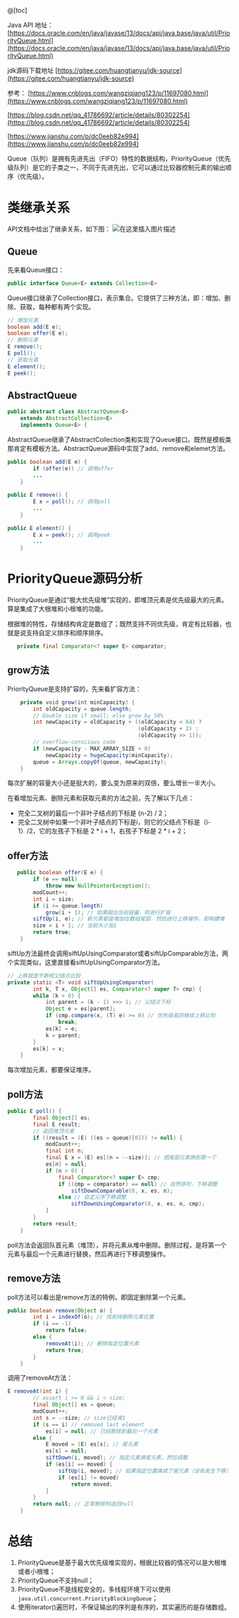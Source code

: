 @[toc]

Java API 地址：
[https://docs.oracle.com/en/java/javase/13/docs/api/java.base/java/util/PriorityQueue.html](https://docs.oracle.com/en/java/javase/13/docs/api/java.base/java/util/PriorityQueue.html)

jdk源码下载地址
[https://gitee.com/huangtianyu/jdk-source](https://gitee.com/huangtianyu/jdk-source)

参考：
[https://www.cnblogs.com/wangziqiang123/p/11697080.html](https://www.cnblogs.com/wangziqiang123/p/11697080.html)

[https://blog.csdn.net/qq_41786692/article/details/80302254](https://blog.csdn.net/qq_41786692/article/details/80302254)

[https://www.jianshu.com/p/dc0eeb82e994](https://www.jianshu.com/p/dc0eeb82e994)


Queue（队列）是拥有先进先出（FIFO）特性的数据结构，PriorityQueue（优先级队列）是它的子类之一，不同于先进先出，它可以通过比较器控制元素的输出顺序（优先级）。

# 类继承关系

API文档中给出了继承关系，如下图：
![在这里插入图片描述](https://img-blog.csdnimg.cn/2019102019493379.png?x-oss-process=image/watermark,type_ZmFuZ3poZW5naGVpdGk,shadow_10,text_aHR0cHM6Ly9ibG9nLmNzZG4ubmV0L2hvbmd4dWU4ODg4,size_16,color_FFFFFF,t_70)

## Queue
先来看Queue接口：

```java
public interface Queue<E> extends Collection<E>
```
Queue接口继承了Collection接口，表示集合。它提供了三种方法，即：增加、删除、获取，每种都有两个实现。

```java
// 增加元素
boolean add(E e);
boolean offer(E e);
// 删除元素
E remove();
E poll();
// 获取元素
E element();
E peek();
```


## AbstractQueue

```java
public abstract class AbstractQueue<E>
    extends AbstractCollection<E>
    implements Queue<E> {
```
AbstractQueue继承了AbstractCollection类和实现了Queue接口。既然是模板类那肯定有模板方法。AbstractQueue源码中实现了add、remove和elemet方法。
```java
public boolean add(E e) {
        if (offer(e)) // 调用offer
        ...
    }
    
public E remove() {
        E x = poll(); // 调用poll
        ...
    }
    
public E element() {
        E x = peek(); // 调用peek
        ...
    }
```


# PriorityQueue源码分析
PriorityQueue是通过“极大优先级堆”实现的，即堆顶元素是优先级最大的元素。算是集成了大根堆和小根堆的功能。


根据堆的特性，存储结构肯定是数组了；既然支持不同优先级，肯定有比较器，也就是说支持自定义排序和顺序排序。

```java
   private final Comparator<? super E> comparator;
```

## grow方法
PriorityQueue是支持扩容的，先来看扩容方法：
```java
    private void grow(int minCapacity) {
        int oldCapacity = queue.length;
        // Double size if small; else grow by 50%
        int newCapacity = oldCapacity + ((oldCapacity < 64) ?
                                         (oldCapacity + 2) :
                                         (oldCapacity >> 1));
        // overflow-conscious code
        if (newCapacity - MAX_ARRAY_SIZE > 0)
            newCapacity = hugeCapacity(minCapacity);
        queue = Arrays.copyOf(queue, newCapacity);
    }
```
每次扩展的容量大小还是挺大的，要么变为原来的双倍，要么增长一半大小。

在看增加元素、删除元素和获取元素的方法之前，先了解以下几点：

- 完全二叉树的最后一个非叶子结点的下标是 (n-2) / 2；
- 完全二叉树中如果一个非叶子结点的下标是i，则它的父结点下标是（i-1）/2，它的左孩子下标是 2 * i + 1，右孩子下标是 2 * i + 2；

## offer方法

```java
   public boolean offer(E e) {
        if (e == null)
            throw new NullPointerException();
        modCount++;
        int i = size;
        if (i >= queue.length)
            grow(i + 1); // 如果超出当前容量，则进行扩容
        siftUp(i, e); // 新元素都是增加在数组尾部，然后进行上移操作，即构建堆
        size = i + 1; // 当前大小加1
        return true;
    }
```
siftUp方法最终会调用siftUpUsingComparator或者siftUpComparable方法，两个实现类似，这里直接看siftUpUsingComparator方法。

```java
// 上移就是不断和父结点比较
private static <T> void siftUpUsingComparator(
        int k, T x, Object[] es, Comparator<? super T> cmp) {
        while (k > 0) {
            int parent = (k - 1) >>> 1; // 父结点下标
            Object e = es[parent];
            if (cmp.compare(x, (T) e) >= 0) // 优先级高则继续上移比较
                break;
            es[k] = e;
            k = parent;
        }
        es[k] = x;
    }
```
每次增加元素，都要保证堆序。
## poll方法

```java
public E poll() {
        final Object[] es;
        final E result;
        // 返回堆顶元素
        if ((result = (E) ((es = queue)[0])) != null) {
            modCount++;
            final int n;
            final E x = (E) es[(n = --size)]; // 把尾部元素换到第一个
            es[n] = null;
            if (n > 0) {
                final Comparator<? super E> cmp;
                if ((cmp = comparator) == null) // 自然序时，下移调整
                    siftDownComparable(0, x, es, n);
                else // 自定义序下移调整
                    siftDownUsingComparator(0, x, es, n, cmp);
            }
        }
        return result;
    }
```
poll方法会返回队首元素（堆顶），并将元素从堆中删除。删除过程，是将第一个元素与最后一个元素进行替换，然后再进行下移调整操作。

## remove方法
poll方法可以看出是remove方法的特例，即固定删除第一个元素。

```java
public boolean remove(Object o) {
        int i = indexOf(o); // 找到待删除元素位置
        if (i == -1)
            return false;
        else {
            removeAt(i); // 删除指定位置元素
            return true;
        }
    }
```
调用了removeAt方法：

```java
E removeAt(int i) {
        // assert i >= 0 && i < size;
        final Object[] es = queue;
        modCount++;
        int s = --size; // size已经减1
        if (s == i) // removed last element
            es[i] = null; // 已经删除到最后一个元素
        else {
            E moved = (E) es[s]; // 尾元素
            es[s] = null;
            siftDown(i, moved); // 指定元素换尾元素，然后调整
            if (es[i] == moved) {
                siftUp(i, moved); // 如果指定位置换成了尾元素（没有发生下移）则进行上移操作
                if (es[i] != moved)
                    return moved;
            }
        }
        return null; // 正常删除时返回null
    }
```

# 总结
1. PriorityQueue是基于最大优先级堆实现的，根据比较器的情况可以是大根堆或者小根堆；
2. PriorityQueue不支持null；
3. PriorityQueue不是线程安全的，多线程环境下可以使用`java.util.concurrent.PriorityBlockingQueue`；
4. 使用iterator()遍历时，不保证输出的序列是有序的，其实遍历的是存储数组。